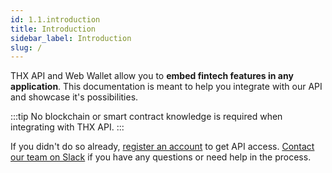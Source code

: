 ```yaml
---
id: 1.1.introduction
title: Introduction
sidebar_label: Introduction
slug: /
---
```


THX API and Web Wallet allow you to **embed fintech features in any application**. This documentation is meant to help you integrate with our API and showcase it's possibilities. 

:::tip
No blockchain or smart contract knowledge is required when integrating with THX API.
:::

If you didn't do so already, [register an account](https://www.thx.network/signup) to get API access. [Contact our team on Slack](https://thx.page.link/slack) if you have any questions or need help in the process.
